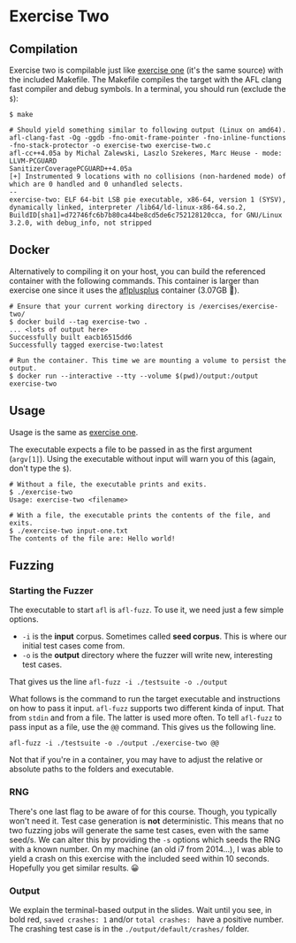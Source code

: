 # Exercise Two

## Compilation

Exercise two is compilable just like [exercise one](../exercise-one) (it's the
same source) with the included Makefile. The Makefile compiles the target with
the AFL clang fast compiler and debug symbols. In a terminal, you should run
(exclude the `$`):

```shell
$ make

# Should yield something similar to following output (Linux on amd64).
afl-clang-fast -Og -ggdb -fno-omit-frame-pointer -fno-inline-functions -fno-stack-protector -o exercise-two exercise-two.c
afl-cc++4.05a by Michal Zalewski, Laszlo Szekeres, Marc Heuse - mode: LLVM-PCGUARD
SanitizerCoveragePCGUARD++4.05a
[+] Instrumented 9 locations with no collisions (non-hardened mode) of which are 0 handled and 0 unhandled selects.
--
exercise-two: ELF 64-bit LSB pie executable, x86-64, version 1 (SYSV), dynamically linked, interpreter /lib64/ld-linux-x86-64.so.2, BuildID[sha1]=d72746fc6b7b80ca44be8cd5de6c752128120cca, for GNU/Linux 3.2.0, with debug_info, not stripped
```

## Docker

Alternatively to compiling it on your host, you can build the referenced
container with the following commands. This container is larger than exercise
one since it uses the [aflplusplus][docker-aflplusplus] container (3.07GB
:grimacing:).

```shell
# Ensure that your current working directory is /exercises/exercise-two/
$ docker build --tag exercise-two .
... <lots of output here>
Successfully built eacb16515dd6
Successfully tagged exercise-two:latest

# Run the container. This time we are mounting a volume to persist the output.
$ docker run --interactive --tty --volume $(pwd)/output:/output exercise-two
```

## Usage

Usage is the same as [exercise one](../exercise-one).

The executable expects a file to be passed in as the first argument (`argv[1]`).
Using the executable without input will warn you of this (again, don't type the
`$`).

```shell
# Without a file, the executable prints and exits.
$ ./exercise-two
Usage: exercise-two <filename>

# With a file, the executable prints the contents of the file, and exits.
$ ./exercise-two input-one.txt
The contents of the file are: Hello world!
```

## Fuzzing

### Starting the Fuzzer

The executable to start `afl` is `afl-fuzz`. To use it, we need just a few
simple options.

- `-i` is the **input** corpus. Sometimes called **seed corpus**. This is where
  our initial test cases come from.
- `-o` is the **output** directory where the fuzzer will write new, interesting
  test cases.

That gives us the line `afl-fuzz -i ./testsuite -o ./output`

What follows is the command to run the target executable and instructions on how
to pass it input. `afl-fuzz` supports two different kinda of input. That from
`stdin` and from a file. The latter is used more often. To tell `afl-fuzz` to
pass input as a file, use the `@@` command. This gives us the following line.

```shell
afl-fuzz -i ./testsuite -o ./output ./exercise-two @@
```

Not that if you're in a container, you may have to adjust the relative or
absolute paths to the folders and executable.

### RNG

There's one last flag to be aware of for this course. Though, you typically
won't need it. Test case generation is **not** deterministic. This means that no
two fuzzing jobs will generate the same test cases, even with the same seed/s.
We can alter this by providing the `-s` options which seeds the RNG with a
known number. On my machine (an old i7 from 2014...), I was able to yield a
crash on this exercise with the included seed within 10 seconds. Hopefully you
get similar results. :grinning:

### Output

We explain the terminal-based output in the slides. Wait until you see, in bold
red, `saved crashes: 1` and/or `total crashes: ` have a positive number. The
crashing test case is in the `./output/default/crashes/` folder.

[docker-aflplusplus]:https://hub.docker.com/r/aflplusplus/aflplusplus
